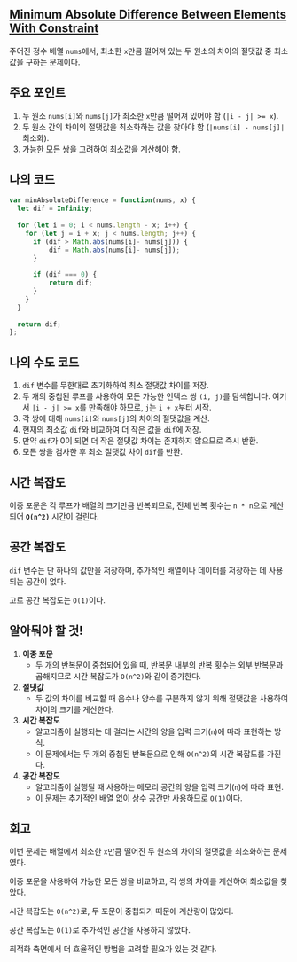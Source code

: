 ## [**Minimum Absolute Difference Between Elements With Constraint**](https://leetcode.com/problems/minimum-absolute-difference-between-elements-with-constraint/)

주어진 정수 배열 `nums`에서, 최소한 `x`만큼 떨어져 있는 두 원소의 차이의 절댓값 중 최소값을 구하는 문제이다.

## 주요 포인트

1. 두 원소 `nums[i]`와 `nums[j]`가 최소한 `x`만큼 떨어져 있어야 함 (`|i - j| >= x`).
2. 두 원소 간의 차이의 절댓값을 최소화하는 값을 찾아야 함 (`|nums[i] - nums[j]|` 최소화).
3. 가능한 모든 쌍을 고려하여 최소값을 계산해야 함.

## 나의 코드

```jsx
var minAbsoluteDifference = function(nums, x) {
  let dif = Infinity;
  
  for (let i = 0; i < nums.length - x; i++) {
    for (let j = i + x; j < nums.length; j++) {
      if (dif > Math.abs(nums[i]- nums[j])) {
          dif = Math.abs(nums[i]- nums[j]);
      }
      
      if (dif === 0) {
          return dif;
      }
    }
  }
  
  return dif;
};
```

## 나의 수도 코드

1. `dif` 변수를 무한대로 초기화하여 최소 절댓값 차이를 저장.
2. 두 개의 중첩된 루프를 사용하여 모든 가능한 인덱스 쌍 `(i, j)`를 탐색합니다. 여기서 `|i - j| >= x`를 만족해야 하므로, `j`는 `i + x`부터 시작.
3. 각 쌍에 대해 `nums[i]`와 `nums[j]`의 차이의 절댓값을 계산.
4. 현재의 최소값 `dif`와 비교하여 더 작은 값을 `dif`에 저장.
5. 만약 `dif`가 0이 되면 더 작은 절댓값 차이는 존재하지 않으므로 즉시 반환.
6. 모든 쌍을 검사한 후 최소 절댓값 차이 `dif`를 반환.

## 시간 복잡도

이중 포문은 각 루프가 배열의 크기만큼 반복되므로, 전체 반복 횟수는 `n * n`으로 계산되어 **`O(n^2)`** 시간이 걸린다.

## 공간 복잡도

`dif` 변수는 단 하나의 값만을 저장하며, 추가적인 배열이나 데이터를 저장하는 데 사용되는 공간이 없다.

고로 공간 복잡도는 `O(1)`이다.

## 알아둬야 할 것!

1. **이중 포문**
    - 두 개의 반복문이 중첩되어 있을 때, 반복문 내부의 반복 횟수는 외부 반복문과 곱해지므로 시간 복잡도가 `O(n^2)`와 같이 증가한다.
2. **절댓값**
    - 두 값의 차이를 비교할 때 음수나 양수를 구분하지 않기 위해 절댓값을 사용하여 차이의 크기를 계산한다.
3. **시간 복잡도**
    - 알고리즘이 실행되는 데 걸리는 시간의 양을 입력 크기(`n`)에 따라 표현하는 방식.
    - 이 문제에서는 두 개의 중첩된 반복문으로 인해 `O(n^2)`의 시간 복잡도를 가진다.
4. **공간 복잡도**
    - 알고리즘이 실행될 때 사용하는 메모리 공간의 양을 입력 크기(`n`)에 따라 표현.
    - 이 문제는 추가적인 배열 없이 상수 공간만 사용하므로 `O(1)`이다.

## 회고

이번 문제는 배열에서 최소한 `x`만큼 떨어진 두 원소의 차이의 절댓값을 최소화하는 문제였다.

이중 포문을 사용하여 가능한 모든 쌍을 비교하고, 각 쌍의 차이를 계산하여 최소값을 찾았다.

시간 복잡도는 `O(n^2)`로, 두 포문이 중첩되기 때문에 계산량이 많았다.

공간 복잡도는 `O(1)`로 추가적인 공간을 사용하지 않았다.

최적화 측면에서 더 효율적인 방법을 고려할 필요가 있는 것 같다.
